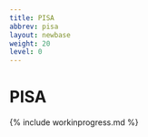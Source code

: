```yaml
---
title: PISA
abbrev: pisa
layout: newbase
weight: 20
level: 0
---
```

# PISA

{% include workinprogress.md %}
